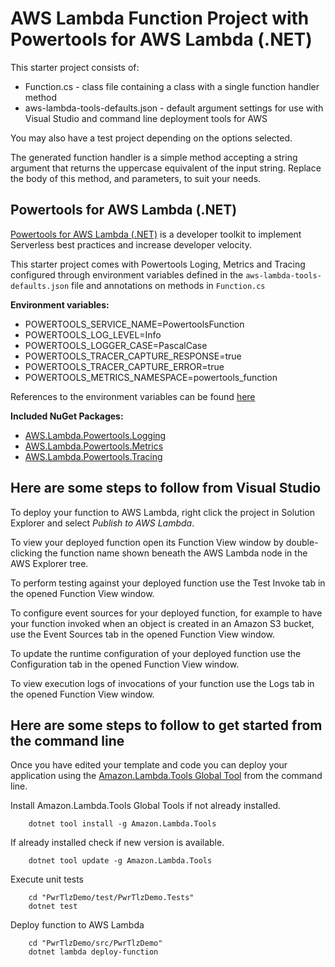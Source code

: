 # AWS Lambda Function Project with Powertools for AWS Lambda (.NET)

This starter project consists of:

* Function.cs - class file containing a class with a single function handler method
* aws-lambda-tools-defaults.json - default argument settings for use with Visual Studio and command line deployment tools for AWS

You may also have a test project depending on the options selected.

The generated function handler is a simple method accepting a string argument that returns the uppercase equivalent of the input string. Replace the body of this method, and parameters, to suit your needs.

## Powertools for AWS Lambda (.NET)

[Powertools for AWS Lambda (.NET)](https://awslabs.github.io/aws-lambda-powertools-dotnet/) is a developer toolkit to implement Serverless best practices and increase developer velocity.

This starter project comes with Powertools Loging, Metrics and Tracing configured through environment variables defined in the `aws-lambda-tools-defaults.json` file and annotations on methods in `Function.cs`

**Environment variables:**

* POWERTOOLS_SERVICE_NAME=PowertoolsFunction
* POWERTOOLS_LOG_LEVEL=Info
* POWERTOOLS_LOGGER_CASE=PascalCase
* POWERTOOLS_TRACER_CAPTURE_RESPONSE=true
* POWERTOOLS_TRACER_CAPTURE_ERROR=true
* POWERTOOLS_METRICS_NAMESPACE=powertools_function

References to the environment variables can be found [here]([https://](https://awslabs.github.io/aws-lambda-powertools-dotnet/references/))

**Included NuGet Packages:**

* [AWS.Lambda.Powertools.Logging](https://awslabs.github.io/aws-lambda-powertools-dotnet/core/logging/)
* [AWS.Lambda.Powertools.Metrics](https://awslabs.github.io/aws-lambda-powertools-dotnet/core/metrics/)
* [AWS.Lambda.Powertools.Tracing](https://awslabs.github.io/aws-lambda-powertools-dotnet/core/tracing/)

## Here are some steps to follow from Visual Studio

To deploy your function to AWS Lambda, right click the project in Solution Explorer and select *Publish to AWS Lambda*.

To view your deployed function open its Function View window by double-clicking the function name shown beneath the AWS Lambda node in the AWS Explorer tree.

To perform testing against your deployed function use the Test Invoke tab in the opened Function View window.

To configure event sources for your deployed function, for example to have your function invoked when an object is created in an Amazon S3 bucket, use the Event Sources tab in the opened Function View window.

To update the runtime configuration of your deployed function use the Configuration tab in the opened Function View window.

To view execution logs of invocations of your function use the Logs tab in the opened Function View window.

## Here are some steps to follow to get started from the command line

Once you have edited your template and code you can deploy your application using the [Amazon.Lambda.Tools Global Tool](https://github.com/aws/aws-extensions-for-dotnet-cli#aws-lambda-amazonlambdatools) from the command line.

Install Amazon.Lambda.Tools Global Tools if not already installed.

```
    dotnet tool install -g Amazon.Lambda.Tools
```

If already installed check if new version is available.

```
    dotnet tool update -g Amazon.Lambda.Tools
```

Execute unit tests

```
    cd "PwrTlzDemo/test/PwrTlzDemo.Tests"
    dotnet test
```

Deploy function to AWS Lambda

```
    cd "PwrTlzDemo/src/PwrTlzDemo"
    dotnet lambda deploy-function
```
